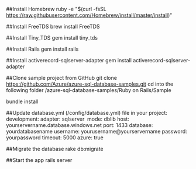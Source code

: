 ##Install Homebrew
	ruby -e "$(curl -fsSL https://raw.githubusercontent.com/Homebrew/install/master/install)“

##Install FreeTDS
	brew install FreeTDS

##Install Tiny_TDS
	gem install tiny_tds

##Install Rails
	gem install rails
 
##Install activerecord-sqlserver-adapter
	gem install activerecord-sqlserver-adapter

##Clone sample project from GitHub
	git clone https://github.com/Azure/azure-sql-database-samples.git
	cd into the following folder /azure-sql-database-samples/Ruby on Rails/Sample

bundle install

##Update database.yml (/config/database.yml)  file in your project:
	development:
	  adapter: sqlserver 
	  mode: dblib 
	  host: yourservername.database.windows.net 
	  port: 1433 
	  database: yourdatabasename 
	  username: yourusername@yourservername 
	  password: yourpassword 
	  timeout: 5000
	  azure: true 

##Migrate the database 
	rake db:migrate

##Start the app
	rails server

